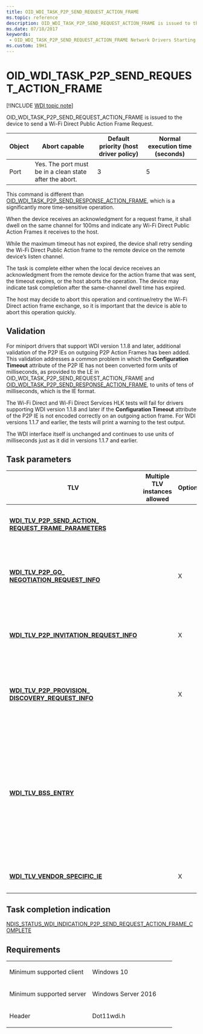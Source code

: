 ```yaml
---
title: OID_WDI_TASK_P2P_SEND_REQUEST_ACTION_FRAME
ms.topic: reference
description: OID_WDI_TASK_P2P_SEND_REQUEST_ACTION_FRAME is issued to the device to send a Wi-Fi Direct Public Action Frame Request.
ms.date: 07/18/2017
keywords:
 - OID_WDI_TASK_P2P_SEND_REQUEST_ACTION_FRAME Network Drivers Starting with Windows Vista
ms.custom: 19H1
---
```


# OID\_WDI\_TASK\_P2P\_SEND\_REQUEST\_ACTION\_FRAME

[!INCLUDE [WDI topic note](../includes/wdi-version-warning.md)]


OID\_WDI\_TASK\_P2P\_SEND\_REQUEST\_ACTION\_FRAME is issued to the device to send a Wi-Fi Direct Public Action Frame Request.

| Object | Abort capable                                           | Default priority (host driver policy) | Normal execution time (seconds) |
|--------|---------------------------------------------------------|---------------------------------------|---------------------------------|
| Port   | Yes. The port must be in a clean state after the abort. | 3                                     | 5                               |

 

This command is different than [OID\_WDI\_TASK\_P2P\_SEND\_RESPONSE\_ACTION\_FRAME](oid-wdi-task-p2p-send-response-action-frame.md), which is a significantly more time-sensitive operation.

When the device receives an acknowledgment for a request frame, it shall dwell on the same channel for 100ms and indicate any Wi-Fi Direct Public Action Frames it receives to the host.

While the maximum timeout has not expired, the device shall retry sending the Wi-Fi Direct Public Action frame to the remote device on the remote device’s listen channel.

The task is complete either when the local device receives an acknowledgment from the remote device for the action frame that was sent, the timeout expires, or the host aborts the operation. The device may indicate task completion after the same-channel dwell time has expired.

The host may decide to abort this operation and continue/retry the Wi-Fi Direct action frame exchange, so it is important that the device is able to abort this operation quickly.

## Validation

For miniport drivers that support WDI version 1.1.8 and later, additional validation of the P2P IEs on outgoing P2P Action Frames has been added. This validation addresses a common problem in which the **Configuration Timeout** attribute of the P2P IE has not been converted form units of milliseconds, as provided to the LE in OID_WDI_TASK_P2P_SEND_REQUEST_ACTION_FRAME and [OID_WDI_TASK_P2P_SEND_RESPONSE_ACTION_FRAME](oid-wdi-task-p2p-send-response-action-frame.md), to units of tens of milliseconds, which is the IE format.

The Wi-Fi Direct and Wi-Fi Direct Services HLK tests will fail for drivers supporting WDI version 1.1.8 and later if the **Configuration Timeout** attribute of the P2P IE is not encoded correctly on an outgoing action frame. For WDI versions 1.1.7 and earlier, the tests will print a warning to the test output.

The WDI interface itself is unchanged and continues to use units of milliseconds just as it did in versions 1.1.7 and earlier.

## Task parameters


<table>
<colgroup>
<col width="25%" />
<col width="25%" />
<col width="25%" />
<col width="25%" />
</colgroup>
<thead>
<tr class="header">
<th>TLV</th>
<th>Multiple TLV instances allowed</th>
<th>Optional</th>
<th>Description</th>
</tr>
</thead>
<tbody>
<tr class="odd">
<td><a href="/windows-hardware/drivers/network/wdi-tlv-p2p-send-action-request-frame-parameters" data-raw-source="[&lt;strong&gt;WDI_TLV_P2P_SEND_ACTION_ REQUEST_FRAME_PARAMETERS&lt;/strong&gt;](./wdi-tlv-p2p-send-action-request-frame-parameters.md)"><strong>WDI_TLV_P2P_SEND_ACTION_ REQUEST_FRAME_PARAMETERS</strong></a></td>
<td></td>
<td></td>
<td>Parameters such as action frame type, device address of target peer adapter, and dialog token.</td>
</tr>
<tr class="even">
<td><a href="/windows-hardware/drivers/network/wdi-tlv-p2p-go-negotiation-request-info" data-raw-source="[&lt;strong&gt;WDI_TLV_P2P_GO_ NEGOTIATION_REQUEST_INFO&lt;/strong&gt;](./wdi-tlv-p2p-go-negotiation-request-info.md)"><strong>WDI_TLV_P2P_GO_ NEGOTIATION_REQUEST_INFO</strong></a></td>
<td></td>
<td>X</td>
<td>GO Negotiation Request Parameters. THe port shall only examine this structure if wfdRequestFrameType is a GO Negotiation request.</td>
</tr>
<tr class="odd">
<td><a href="/windows-hardware/drivers/network/wdi-tlv-p2p-invitation-request-info" data-raw-source="[&lt;strong&gt;WDI_TLV_P2P_INVITATION_REQUEST_INFO&lt;/strong&gt;](./wdi-tlv-p2p-invitation-request-info.md)"><strong>WDI_TLV_P2P_INVITATION_REQUEST_INFO</strong></a></td>
<td></td>
<td>X</td>
<td>Invitation Request Parameters. The port shall only examine this structure if wfdRequestFrameType is an Invitation request.</td>
</tr>
<tr class="even">
<td><a href="/windows-hardware/drivers/network/wdi-tlv-p2p-provision-discovery-request-info" data-raw-source="[&lt;strong&gt;WDI_TLV_P2P_PROVISION_ DISCOVERY_REQUEST_INFO&lt;/strong&gt;](./wdi-tlv-p2p-provision-discovery-request-info.md)"><strong>WDI_TLV_P2P_PROVISION_ DISCOVERY_REQUEST_INFO</strong></a></td>
<td></td>
<td>X</td>
<td>Provision Discovery Request Parameters. The port shall only examine this structure if wfdRequestFrameType is an Provision Discovery request.</td>
</tr>
<tr class="odd">
<td><a href="/windows-hardware/drivers/network/wdi-tlv-bss-entry" data-raw-source="[&lt;strong&gt;WDI_TLV_BSS_ENTRY&lt;/strong&gt;](./wdi-tlv-bss-entry.md)"><strong>WDI_TLV_BSS_ENTRY</strong></a></td>
<td></td>
<td></td>
<td><p>The device discovery entry as returned by the Wi-Fi Direct Discovery task from the port.</p>
<p>This is provided so the port does not need to remember its discovery database in order to send Wi-Fi Direct Action Frame Requests to remote Wi-Fi Direct devices without requiring a discovery.</p></td>
</tr>
<tr class="even">
<td><a href="/windows-hardware/drivers/network/wdi-tlv-vendor-specific-ie" data-raw-source="[&lt;strong&gt;WDI_TLV_VENDOR_SPECIFIC_IE&lt;/strong&gt;](./wdi-tlv-vendor-specific-ie.md)"><strong>WDI_TLV_VENDOR_SPECIFIC_IE</strong></a></td>
<td></td>
<td>X</td>
<td>One or more IEs that must be included in the frame sent by the port.</td>
</tr>
</tbody>
</table>

 

## Task completion indication


[NDIS\_STATUS\_WDI\_INDICATION\_P2P\_SEND\_REQUEST\_ACTION\_FRAME\_COMPLETE](ndis-status-wdi-indication-p2p-send-request-action-frame-complete.md)

## Requirements

<table>
<colgroup>
<col width="50%" />
<col width="50%" />
</colgroup>
<tbody>
<tr class="odd">
<td><p>Minimum supported client</p></td>
<td><p>Windows 10</p></td>
</tr>
<tr class="even">
<td><p>Minimum supported server</p></td>
<td><p>Windows Server 2016</p></td>
</tr>
<tr class="odd">
<td><p>Header</p></td>
<td>Dot11wdi.h</td>
</tr>
</tbody>
</table>

